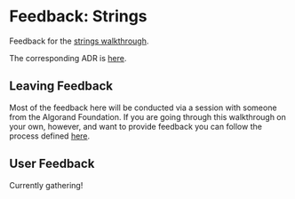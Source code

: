 # Feedback: Strings

Feedback for the [strings walkthrough](./../walkthroughs/strings.md).

The corresponding ADR is [here](../../architecture-decisions/2024-05-21_primitive-bytes-and-strings.md).

## Leaving Feedback

Most of the feedback here will be conducted via a session with someone from the Algorand Foundation. If you are going through this walkthrough on your own, however, and want to provide feedback you can follow the process defined [here](../README.md#self-guided-feedback).

## User Feedback

Currently gathering!
